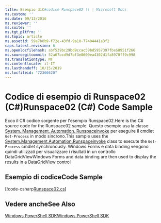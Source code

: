 ```yaml
---
title: Esempio diC#codice Runspace02 () | Microsoft Docs
ms.custom: ''
ms.date: 09/13/2016
ms.reviewer: ''
ms.suite: ''
ms.tgt_pltfrm: ''
ms.topic: article
ms.assetid: 59a7b8b9-f72e-43fd-9a10-77404441a3f2
caps.latest.revision: 6
ms.openlocfilehash: abf539bc29bd9ccac59bd5957397fbe68951f266
ms.sourcegitcommit: 52a67bcd9d7bf3e8600ea4302d1fa8970ff9c998
ms.translationtype: MT
ms.contentlocale: it-IT
ms.lasthandoff: 10/15/2019
ms.locfileid: "72366620"
---
```

# <a name="runspace02-c-code-sample"></a><span data-ttu-id="f1d63-102">Codice di esempio di Runspace02 (C#)</span><span class="sxs-lookup"><span data-stu-id="f1d63-102">Runspace02 (C#) Code Sample</span></span>

<span data-ttu-id="f1d63-103">Ecco il C# codice sorgente per l'esempio Runspace02.</span><span class="sxs-lookup"><span data-stu-id="f1d63-103">Here is the C# source code for the Runspace02 sample.</span></span> <span data-ttu-id="f1d63-104">Questo esempio usa la classe [System. Management. Automation. Runspaceinvoke](/dotnet/api/System.Management.Automation.RunspaceInvoke) per eseguire il cmdlet `Get-Process` in modo sincrono.</span><span class="sxs-lookup"><span data-stu-id="f1d63-104">This sample uses the [System.Management.Automation.Runspaceinvoke](/dotnet/api/System.Management.Automation.RunspaceInvoke) class to execute the `Get-Process` cmdlet synchronously.</span></span> <span data-ttu-id="f1d63-105">Windows Forms e data binding vengono quindi utilizzati per visualizzare i risultati in un controllo DataGridView</span><span class="sxs-lookup"><span data-stu-id="f1d63-105">Windows Forms and data binding are then used to display the results in a DataGridView control</span></span>

## <a name="code-sample"></a><span data-ttu-id="f1d63-106">Esempio di codice</span><span class="sxs-lookup"><span data-stu-id="f1d63-106">Code Sample</span></span>

[!code-csharp[Runspace02.cs](../../../../powershell-sdk-samples/SDK-2.0/csharp/Runspace02/Runspace02.cs#L11-L82 "Runspace02.cs")]

## <a name="see-also"></a><span data-ttu-id="f1d63-107">Vedere anche</span><span class="sxs-lookup"><span data-stu-id="f1d63-107">See Also</span></span>

[<span data-ttu-id="f1d63-108">Windows PowerShell SDK</span><span class="sxs-lookup"><span data-stu-id="f1d63-108">Windows PowerShell SDK</span></span>](../windows-powershell-reference.md)
